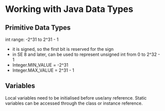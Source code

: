 # Working with Java Data Types

## Primitive Data Types

int range: -2^31 to 2^31 - 1

- it is signed, so the first bit is reserved for the sign
- in SE 8 and later, can be used to represent unsigned int from 0 to 2^32 - 1
- Integer.MIN_VALUE = -2^31
- Integer.MAX_VALUE = 2^31 - 1

## Variables

Local variables need to be initialised before use/any reference. Static variables can be accessed through the class or instance reference.

